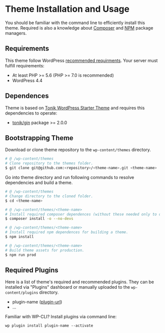 # Theme Installation and Usage

You should be familiar with the command line to efficiently install this theme. Required is also a knowledge about [Composer](https://getcomposer.org) and [NPM](https://www.npmjs.com/) package managers.

## Requirements

This theme follow WordPress [recommended requirments](https://wordpress.org/about/requirements). Your server must fulfill requirements:

- At least PHP >= 5.6 (PHP >= 7.0 is recommended)
- WordPress 4.4

## Dependences

Theme is based on [Tonik WordPress Starter Theme](https://github.com/tonik/tonik) and requires this dependencies to operate:

- [tonik/gin](https://github.com/tonik/gin) package >= 2.0.0

## Bootstrapping Theme

Download or clone theme repository to the `wp-content/themes` directory.

```bash
# @ /wp-content/themes
# Clone repository to the themes folder.
$ git clone git@github.com:<repository>/<theme-name>.git <theme-name>
```

Go into theme directory and run following commands to resolve dependencies and build a theme.

```bash
# @ /wp-content/themes
# Change directory to the cloned folder.
$ cd <theme-name>

# @ /wp-content/themes/<theme-name>
# Install required composer dependences (without these needed only to development).
$ composer install -o --no-devs

# @ /wp-content/themes/<theme-name>
# Install required npm dependences for building a theme.
$ npm install

# @ /wp-content/themes/<theme-name>
# Build theme assets for production.
$ npm run prod
```

## Required Plugins

Here is a list of theme's required and recommended plugins. They can be installed via "Plugins" dashboard or manually uploaded to the `wp-content/plugins` directory.

- plugin-name ([plugin-url](#plugin-url))
- ...

Familiar with WP-CLI? Install plugins via command line:

```
wp plugin install plugin-name --activate
```